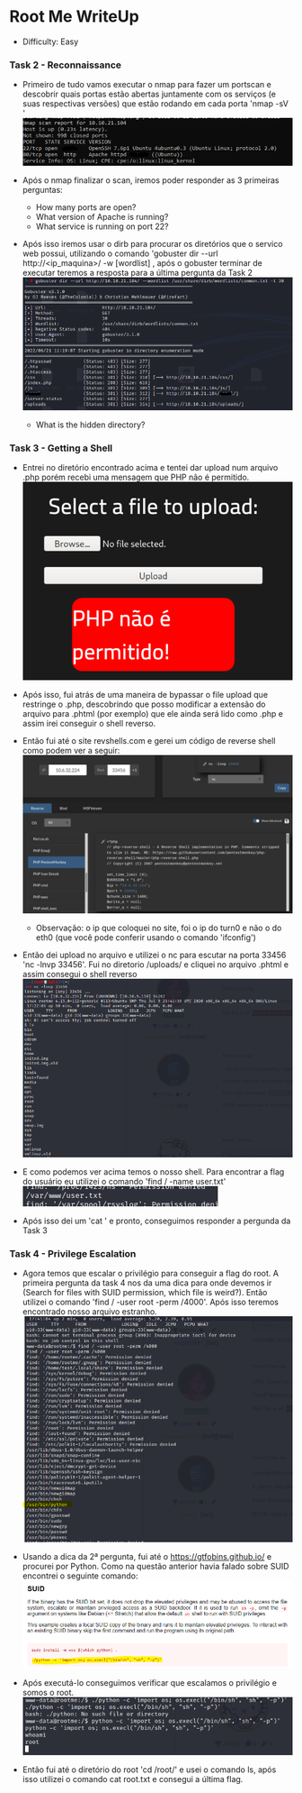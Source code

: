 # Root Me WriteUp
 - Difficulty: Easy

### Task 2 - Reconnaissance
- Primeiro de tudo vamos executar o nmap para fazer um portscan e descobrir quais portas estão abertas juntamente com os serviços (e suas respectivas versões) que estão rodando em cada porta 'nmap -sV <ip maquina>' 
 ![nmap](https://github.com/leofrangello/CTF-s/blob/main/TryHackMe/Easy/RootMe/Root%20Me%20Pics/Task2-Nmap.PNG)
- Após o nmap finalizar o scan, iremos poder responder as 3 primeiras perguntas: 
  - How many ports are open?
  - What version of Apache is running?
  - What service is running on port 22?

- Após isso iremos usar o dirb para procurar os diretórios que o servico web possui, utilizando o comando 'gobuster dir --url http://<ip_maquina>/ -w [wordlist]  , após o gobuster terminar de executar teremos a resposta para a última pergunta da Task 2
 ![gobuster](https://github.com/leofrangello/CTF-s/blob/main/TryHackMe/Easy/RootMe/Root%20Me%20Pics/Task2-GoBuster.PNG)
  - What is the hidden directory?

### Task 3 - Getting a Shell
- Entrei no diretório encontrado acima e tentei dar upload num arquivo .php porém recebi uma mensagem que PHP não é permitido. 
 ![nophp](https://github.com/leofrangello/CTF-s/blob/main/TryHackMe/Easy/RootMe/Root%20Me%20Pics/Task3-NoPHP.PNG)
- Após isso, fui atrás de uma maneira de bypassar o file upload que restringe o .php, descobrindo que posso modificar a extensão do arquivo para .phtml (por exemplo) que ele ainda será lido como .php e assim irei conseguir o shell reverso. 
- Então fui até o site revshells.com e gerei um código de reverse shell como podem ver a seguir:
 ![revshell](https://github.com/leofrangello/CTF-s/blob/main/TryHackMe/Easy/RootMe/Root%20Me%20Pics/Task3-ShellReverso.PNG)

  - Observação: o ip que coloquei no site, foi o ip do turn0 e não o do eth0 (que você pode conferir usando o comando 'ifconfig')
- Então dei upload no arquivo e utilizei o nc para escutar na porta 33456 'nc -lnvp 33456'. Fui no diretorio <ip maquina>/uploads/ e cliquei no arquivo .phtml e assim consegui o shell reverso 
 ![shellreve](https://github.com/leofrangello/CTF-s/blob/main/TryHackMe/Easy/RootMe/Root%20Me%20Pics/Task3-ReceivedShell.PNG)

- E como podemos ver acima temos o nosso shell. Para encontrar a flag do usuário eu utilizei o comando 'find / -name user.txt'
![user.txt](https://github.com/leofrangello/CTF-s/blob/main/TryHackMe/Easy/RootMe/Root%20Me%20Pics/Task3-UserFlag.PNG)
- Após isso dei um 'cat <caminho flag>' e pronto, conseguimos responder a pergunda da Task 3

### Task 4 - Privilege Escalation

- Agora temos que escalar o privilégio para conseguir a flag do root. A primeira pergunta da task 4 nos da uma dica para onde devemos ir (Search for files with SUID permission, which file is weird?). Então utilizei o comando 'find / -user root -perm /4000'. Após isso teremos encontrado nosso arquivo estranho. 
 ![weird](https://github.com/leofrangello/CTF-s/blob/main/TryHackMe/Easy/RootMe/Root%20Me%20Pics/Task4%20-%20Weird%20File.PNG)

- Usando a dica da 2ª pergunta, fui até o https://gtfobins.github.io/ e procurei por Python. Como na questão anterior havia falado sobre SUID encontrei o seguinte comando: 
![gtfobins](https://github.com/leofrangello/CTF-s/blob/main/TryHackMe/Easy/RootMe/Root%20Me%20Pics/Task4%20-%20Gtfobins.PNG)

- Após executá-lo conseguimos verificar que escalamos o privilégio e somos o root. 
 ![root](https://github.com/leofrangello/CTF-s/blob/main/TryHackMe/Easy/RootMe/Root%20Me%20Pics/Task4%20-%20Escalation%20Success.PNG)
- Então fui até o diretório do root 'cd /root/' e usei o comando ls, após isso utilizei o comando cat root.txt e consegui a última flag. 
